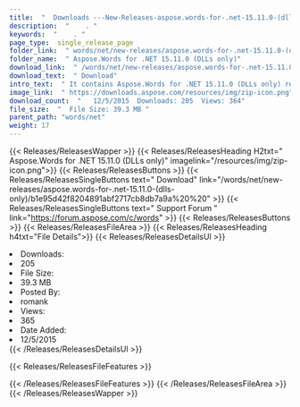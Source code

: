 ```yaml
---
title:  "  Downloads ---New-Releases-aspose.words-for-.net-15.11.0-(dlls-only) . " 
description:  "    . " 
keywords:  "    . " 
page_type:  single_release_page
folder_link:  " words/net/new-releases/aspose.words-for-.net-15.11.0-(dlls-only)/"
folder_name:  " Aspose.Words for .NET 15.11.0 (DLLs only)"
download_link:  " /words/net/new-releases/aspose.words-for-.net-15.11.0-(dlls-only)/b1e95d42f8204891abf2717cb8db7a9a"
download_text:  " Download"
intro_text:  " It contains Aspose.Words for .NET 15.11.0 (DLLs only) release."
image_link:  " https://downloads.aspose.com/resources/img/zip-icon.png"
download_count:  "   12/5/2015  Downloads: 205  Views: 364"
file_size:  "  File Size: 39.3 MB "
parent_path: "words/net"
weight: 17 
---
```


{{< Releases/ReleasesWapper >}}
  {{< Releases/ReleasesHeading H2txt=" Aspose.Words for .NET 15.11.0 (DLLs only)" imagelink="/resources/img/zip-icon.png">}}
  {{< Releases/ReleasesButtons >}}
    {{< Releases/ReleasesSingleButtons text=" Download" link="/words/net/new-releases/aspose.words-for-.net-15.11.0-(dlls-only)/b1e95d42f8204891abf2717cb8db7a9a%20%20" >}}
    {{< Releases/ReleasesSingleButtons text=" Support Forum " link="https://forum.aspose.com/c/words" >}}
  {{< Releases/ReleasesButtons >}}
  {{< Releases/ReleasesFileArea >}}
    {{< Releases/ReleasesHeading h4txt="File Details">}}
    {{< Releases/ReleasesDetailsUl >}}
             <li>Downloads:</li><li>205</li><li>File Size:</li><li>39.3 MB</li><li>Posted By:</li><li>romank</li><li>Views:</li><li>365</li><li>Date Added:</li><li>12/5/2015</li>
    {{< /Releases/ReleasesDetailsUl >}}

  {{< Releases/ReleasesFileFeatures >}}
      
  {{< /Releases/ReleasesFileFeatures >}}
 {{< /Releases/ReleasesFileArea >}}
{{< /Releases/ReleasesWapper >}}


